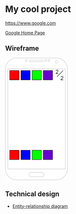 # My cool project

<https://www.google.com>

[Google Home Page](https://www.google.com)

## Wireframe

[![Codebreaker wireframe diagram](img/wireframe.png)](pdf/wireframe.pdf)

## Technical design

* [Entity-relationship diagram](entity-relationship.md)

